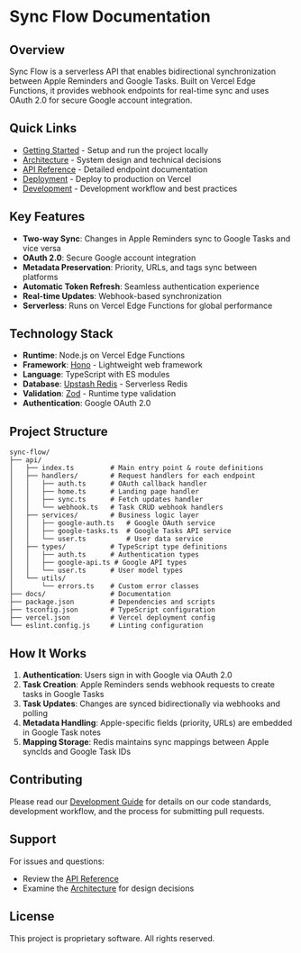 # Sync Flow Documentation

## Overview

Sync Flow is a serverless API that enables bidirectional synchronization between Apple Reminders and Google Tasks. Built on Vercel Edge Functions, it provides webhook endpoints for real-time sync and uses OAuth 2.0 for secure Google account integration.

## Quick Links

- [Getting Started](./docs/GettingStarted.md) - Setup and run the project locally
- [Architecture](./docs/Architecture.md) - System design and technical decisions
- [API Reference](./docs/API.md) - Detailed endpoint documentation
- [Deployment](./docs/Deployment.md) - Deploy to production on Vercel
- [Development](./docs/Development.md) - Development workflow and best practices

## Key Features

- **Two-way Sync**: Changes in Apple Reminders sync to Google Tasks and vice versa
- **OAuth 2.0**: Secure Google account integration
- **Metadata Preservation**: Priority, URLs, and tags sync between platforms
- **Automatic Token Refresh**: Seamless authentication experience
- **Real-time Updates**: Webhook-based synchronization
- **Serverless**: Runs on Vercel Edge Functions for global performance

## Technology Stack

- **Runtime**: Node.js on Vercel Edge Functions
- **Framework**: [Hono](https://hono.dev/) - Lightweight web framework
- **Language**: TypeScript with ES modules
- **Database**: [Upstash Redis](https://upstash.com/) - Serverless Redis
- **Validation**: [Zod](https://zod.dev/) - Runtime type validation
- **Authentication**: Google OAuth 2.0

## Project Structure

```
sync-flow/
├── api/
│   ├── index.ts         # Main entry point & route definitions
│   ├── handlers/        # Request handlers for each endpoint
│   │   ├── auth.ts      # OAuth callback handler
│   │   ├── home.ts      # Landing page handler
│   │   ├── sync.ts      # Fetch updates handler
│   │   └── webhook.ts   # Task CRUD webhook handlers
│   ├── services/        # Business logic layer
│   │   ├── google-auth.ts   # Google OAuth service
│   │   ├── google-tasks.ts  # Google Tasks API service
│   │   └── user.ts          # User data service
│   ├── types/           # TypeScript type definitions
│   │   ├── auth.ts      # Authentication types
│   │   ├── google-api.ts # Google API types
│   │   └── user.ts      # User model types
│   └── utils/
│       └── errors.ts    # Custom error classes
├── docs/                # Documentation
├── package.json         # Dependencies and scripts
├── tsconfig.json        # TypeScript configuration
├── vercel.json          # Vercel deployment config
└── eslint.config.js     # Linting configuration
```

## How It Works

1. **Authentication**: Users sign in with Google via OAuth 2.0
2. **Task Creation**: Apple Reminders sends webhook requests to create tasks in Google Tasks
3. **Task Updates**: Changes are synced bidirectionally via webhooks and polling
4. **Metadata Handling**: Apple-specific fields (priority, URLs) are embedded in Google Task notes
5. **Mapping Storage**: Redis maintains sync mappings between Apple syncIds and Google Task IDs

## Contributing

Please read our [Development Guide](./docs/Development.md) for details on our code standards, development workflow, and the process for submitting pull requests.

## Support

For issues and questions:

- Review the [API Reference](./docs/API.md)
- Examine the [Architecture](./docs/Architecture.md) for design decisions

## License

This project is proprietary software. All rights reserved.

